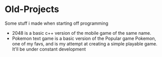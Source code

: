 # Old-Projects
Some stuff i made when starting off programming <br>

- 2048 is a basic c++ version of the mobile game of the same name.<br>
- Pokemon text game is a basic version of the Popular game Pokemon, one of my favs, and is my attempt at creating a simple playable game. It'll be under constant development
